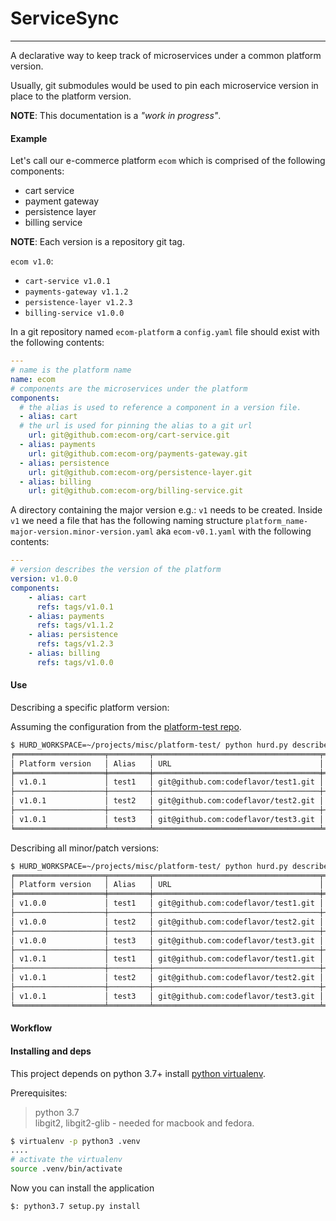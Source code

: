 # ServiceSync

---
A declarative way to keep track of microservices under a common platform
version.

Usually, git submodules would be used to pin each microservice version in place
to the platform version.  

**NOTE**: This documentation is a _"work in progress"_.

#### Example
Let's call our e-commerce platform `ecom` which is comprised of the following
components:
- cart service
- payment gateway  
- persistence layer 
- billing service  

**NOTE**: Each version is a repository git tag.

`ecom v1.0`:
- `cart-service v1.0.1`  
- `payments-gateway v1.1.2`
- `persistence-layer v1.2.3`
- `billing-service v1.0.0`

In a git repository named `ecom-platform` a `config.yaml` file should exist
with the following contents:

```yaml
---
# name is the platform name
name: ecom 
# components are the microservices under the platform
components:
  # the alias is used to reference a component in a version file.
  - alias: cart
  # the url is used for pinning the alias to a git url
    url: git@github.com:ecom-org/cart-service.git
  - alias: payments
    url: git@github.com:ecom-org/payments-gateway.git
  - alias: persistence
    url: git@github.com:ecom-org/persistence-layer.git
  - alias: billing
    url: git@github.com:ecom-org/billing-service.git
```
A directory containing the major version e.g.: `v1` needs to be created. Inside
`v1` we need a file that has the following naming structure
`platform_name-major-version.minor-version.yaml` aka `ecom-v0.1.yaml` with the
following contents:

```yaml
---
# version describes the version of the platform
version: v1.0.0
components:
    - alias: cart
      refs: tags/v1.0.1
    - alias: payments
      refs: tags/v1.1.2
    - alias: persistence
      refs: tags/v1.2.3
    - alias: billing
      refs: tags/v1.0.0
```

#### Use

Describing a specific platform version:

Assuming the configuration from the [platform-test repo](https://github.com/codeflavor/platform-test).

```bash
$ HURD_WORKSPACE=~/projects/misc/platform-test/ python hurd.py describe -v v1.0.1
╒════════════════════╤═════════╤═════════════════════════════════════╤══════════════════╤══════════════════════════════════════════╕
│ Platform version   │ Alias   │ URL                                 │ Refs             │ Hash                                     │
╞════════════════════╪═════════╪═════════════════════════════════════╪══════════════════╪══════════════════════════════════════════╡
│ v1.0.1             │ test1   │ git@github.com:codeflavor/test1.git │ refs/tags/v1.0.1 │ 9701d9f3a555067f4a0fa5b61f9b7eafa78de9c2 │
├────────────────────┼─────────┼─────────────────────────────────────┼──────────────────┼──────────────────────────────────────────┤
│ v1.0.1             │ test2   │ git@github.com:codeflavor/test2.git │ refs/tags/v1.0.0 │ 854bf0434606da01b030e24ead572bc4196b4d3a │
├────────────────────┼─────────┼─────────────────────────────────────┼──────────────────┼──────────────────────────────────────────┤
│ v1.0.1             │ test3   │ git@github.com:codeflavor/test3.git │ refs/tags/v1.0.0 │ 5af8977d22913560b64c0c2b6001f914d097146b │
╘════════════════════╧═════════╧═════════════════════════════════════╧══════════════════╧══════════════════════════════════════════╛
```

Describing all minor/patch versions:

```bash
$ HURD_WORKSPACE=~/projects/misc/platform-test/ python hurd.py describe -v v1.0
╒════════════════════╤═════════╤═════════════════════════════════════╤══════════════════╤══════════════════════════════════════════╕
│ Platform version   │ Alias   │ URL                                 │ Refs             │ Hash                                     │
╞════════════════════╪═════════╪═════════════════════════════════════╪══════════════════╪══════════════════════════════════════════╡
│ v1.0.0             │ test1   │ git@github.com:codeflavor/test1.git │ refs/tags/v1.0.1 │ 9701d9f3a555067f4a0fa5b61f9b7eafa78de9c2 │
├────────────────────┼─────────┼─────────────────────────────────────┼──────────────────┼──────────────────────────────────────────┤
│ v1.0.0             │ test2   │ git@github.com:codeflavor/test2.git │ refs/tags/v1.0.0 │ 854bf0434606da01b030e24ead572bc4196b4d3a │
├────────────────────┼─────────┼─────────────────────────────────────┼──────────────────┼──────────────────────────────────────────┤
│ v1.0.0             │ test3   │ git@github.com:codeflavor/test3.git │ refs/tags/v1.0.0 │ 5af8977d22913560b64c0c2b6001f914d097146b │
├────────────────────┼─────────┼─────────────────────────────────────┼──────────────────┼──────────────────────────────────────────┤
│ v1.0.1             │ test1   │ git@github.com:codeflavor/test1.git │ refs/tags/v1.0.1 │ 9701d9f3a555067f4a0fa5b61f9b7eafa78de9c2 │
├────────────────────┼─────────┼─────────────────────────────────────┼──────────────────┼──────────────────────────────────────────┤
│ v1.0.1             │ test2   │ git@github.com:codeflavor/test2.git │ refs/tags/v1.0.0 │ 854bf0434606da01b030e24ead572bc4196b4d3a │
├────────────────────┼─────────┼─────────────────────────────────────┼──────────────────┼──────────────────────────────────────────┤
│ v1.0.1             │ test3   │ git@github.com:codeflavor/test3.git │ refs/tags/v1.0.0 │ 5af8977d22913560b64c0c2b6001f914d097146b │
╘════════════════════╧═════════╧═════════════════════════════════════╧══════════════════╧══════════════════════════════════════════╛

```


#### Workflow

#### Installing and deps
This project depends on python 3.7+ install
[python virtualenv](https://virtualenv.pypa.io/en/latest/).  

Prerequisites:

> python 3.7   
libgit2, libgit2-glib - needed for macbook and fedora.

```bash
$ virtualenv -p python3 .venv
....
# activate the virtualenv
source .venv/bin/activate
```

Now you can install the application

```bash
$: python3.7 setup.py install
```